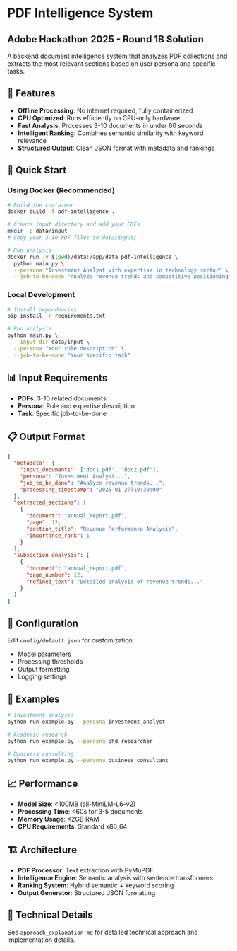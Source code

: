 # PDF Intelligence System
## Adobe Hackathon 2025 - Round 1B Solution

A backend document intelligence system that analyzes PDF collections and extracts the most relevant sections based on user persona and specific tasks.

## 🎯 Features

- **Offline Processing**: No internet required, fully containerized
- **CPU Optimized**: Runs efficiently on CPU-only hardware
- **Fast Analysis**: Processes 3-10 documents in under 60 seconds
- **Intelligent Ranking**: Combines semantic similarity with keyword relevance
- **Structured Output**: Clean JSON format with metadata and rankings

## 🚀 Quick Start

### Using Docker (Recommended)

```bash
# Build the container
docker build -t pdf-intelligence .

# Create input directory and add your PDFs
mkdir -p data/input
# Copy your 3-10 PDF files to data/input/

# Run analysis
docker run -v $(pwd)/data:/app/data pdf-intelligence \
  python main.py \
  --persona "Investment Analyst with expertise in technology sector" \
  --job-to-be-done "Analyze revenue trends and competitive positioning"
```

### Local Development

```bash
# Install dependencies
pip install -r requirements.txt

# Run analysis
python main.py \
  --input-dir data/input \
  --persona "Your role description" \
  --job-to-be-done "Your specific task"
```

## 📊 Input Requirements

- **PDFs**: 3-10 related documents
- **Persona**: Role and expertise description
- **Task**: Specific job-to-be-done

## 📋 Output Format

```json
{
  "metadata": {
    "input_documents": ["doc1.pdf", "doc2.pdf"],
    "persona": "Investment Analyst...",
    "job_to_be_done": "Analyze revenue trends...",
    "processing_timestamp": "2025-01-27T10:30:00"
  },
  "extracted_sections": [
    {
      "document": "annual_report.pdf",
      "page": 12,
      "section_title": "Revenue Performance Analysis",
      "importance_rank": 1
    }
  ],
  "subsection_analysis": [
    {
      "document": "annual_report.pdf",
      "page_number": 12,
      "refined_text": "Detailed analysis of revenue trends..."
    }
  ]
}
```

## 🔧 Configuration

Edit `config/default.json` for customization:
- Model parameters
- Processing thresholds
- Output formatting
- Logging settings

## 🧪 Examples

```bash
# Investment analysis
python run_example.py --persona investment_analyst

# Academic research
python run_example.py --persona phd_researcher

# Business consulting
python run_example.py --persona business_consultant
```

## 📈 Performance

- **Model Size**: <100MB (all-MiniLM-L6-v2)
- **Processing Time**: <60s for 3-5 documents
- **Memory Usage**: <2GB RAM
- **CPU Requirements**: Standard x86_64

## 🏗️ Architecture

- **PDF Processor**: Text extraction with PyMuPDF
- **Intelligence Engine**: Semantic analysis with sentence transformers
- **Ranking System**: Hybrid semantic + keyword scoring
- **Output Generator**: Structured JSON formatting

## 📝 Technical Details

See `approach_explanation.md` for detailed technical approach and implementation details.